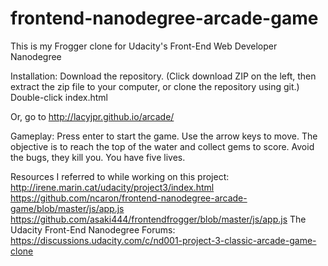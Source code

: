 frontend-nanodegree-arcade-game
===============================
This is my Frogger clone for Udacity's Front-End Web Developer Nanodegree


Installation: Download the repository.
(Click download ZIP on the left, then extract the zip file to your computer, or clone the repository using git.)
Double-click index.html

Or, go to http://lacyjpr.github.io/arcade/


Gameplay:
Press enter to start the game.
Use the arrow keys to move.
The objective is to reach the top of the water and collect gems to score.
Avoid the bugs, they kill you. You have five lives.

Resources I referred to while working on this project:
http://irene.marin.cat/udacity/project3/index.html
https://github.com/ncaron/frontend-nanodegree-arcade-game/blob/master/js/app.js
https://github.com/asaki444/frontendfrogger/blob/master/js/app.js
The Udacity Front-End Nanodegree Forums: https://discussions.udacity.com/c/nd001-project-3-classic-arcade-game-clone
